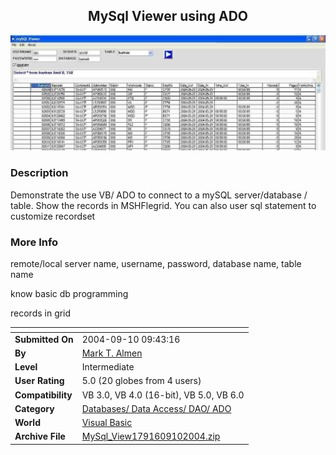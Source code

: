 ﻿<div align="center">

## MySql Viewer using ADO

<img src="PIC2004910940593119.JPG">
</div>

### Description

Demonstrate the use VB/ ADO to connect to a mySQL server/database / table. Show the records in MSHFlegrid. You can also user sql statement to customize recordset
 
### More Info
 
remote/local server name, username, password, database name, table name

know basic db programming

records in grid


<span>             |<span>
---                |---
**Submitted On**   |2004-09-10 09:43:16
**By**             |[Mark T\. Almen](https://github.com/Planet-Source-Code/PSCIndex/blob/master/ByAuthor/mark-t-almen.md)
**Level**          |Intermediate
**User Rating**    |5.0 (20 globes from 4 users)
**Compatibility**  |VB 3\.0, VB 4\.0 \(16\-bit\), VB 5\.0, VB 6\.0
**Category**       |[Databases/ Data Access/ DAO/ ADO](https://github.com/Planet-Source-Code/PSCIndex/blob/master/ByCategory/databases-data-access-dao-ado__1-6.md)
**World**          |[Visual Basic](https://github.com/Planet-Source-Code/PSCIndex/blob/master/ByWorld/visual-basic.md)
**Archive File**   |[MySql\_View1791609102004\.zip](https://github.com/Planet-Source-Code/mark-t-almen-mysql-viewer-using-ado__1-56098/archive/master.zip)








